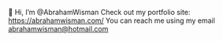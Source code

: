 👋 Hi, I’m @AbrahamWisman
Check out my portfolio site: https://abrahamwisman.com/
You can reach me using my email abrahamwisman@hotmail.com

